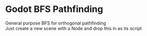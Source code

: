 # Godot BFS Pathfinding
General purpose BFS for orthogonal pathfinding  
Just create a new scene with a Node and drop this in as its script

